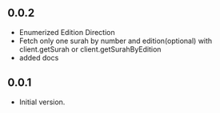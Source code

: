 ## 0.0.2

- Enumerized Edition Direction
- Fetch only one surah by number and edition(optional) with client.getSurah or client.getSurahByEdition
- added docs

## 0.0.1

- Initial version.

